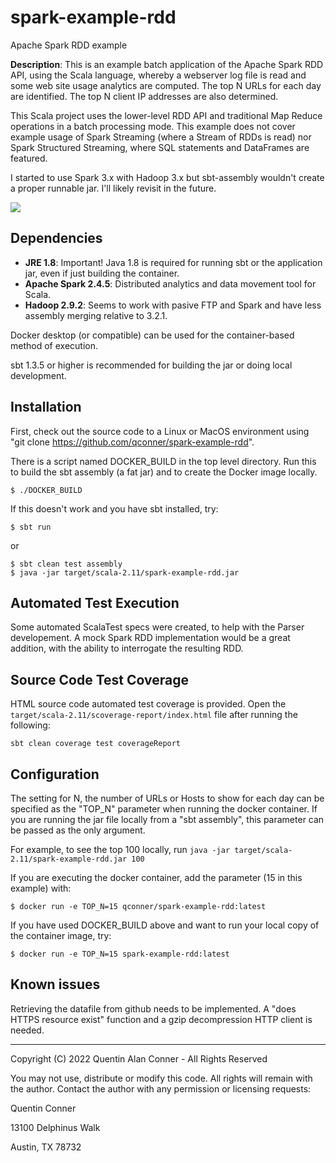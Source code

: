 # spark-example-rdd
Apache Spark RDD example

**Description**:  This is an example batch application of the Apache Spark RDD API, using the Scala language,
whereby a webserver log file is read and some web site usage analytics are computed.
The top N URLs for each day are identified.  The top N client IP addresses are also determined.

This Scala project uses the lower-level RDD API and traditional Map Reduce operations in a batch processing mode.
This example does not cover example usage of Spark Streaming (where a Stream of RDDs is read) 
nor Spark Structured Streaming, where SQL statements and DataFrames are featured.

I started to use Spark 3.x with Hadoop 3.x but sbt-assembly wouldn't create a proper runnable jar.  I'll likely revisit in the future.

![](https://www.getdeveloper.net/wp-content/uploads/2018/01/9A41ED48-70B6-4A73-B20F-3FD39883411A-e1515486109106.jpeg)

## Dependencies

  - **JRE 1.8**: Important!  Java 1.8 is required for running sbt or the application jar, even if just building the container.
  - **Apache Spark 2.4.5**: Distributed analytics and data movement tool for Scala.
  - **Hadoop 2.9.2**:  Seems to work with pasive FTP and Spark and have less assembly merging relative to 3.2.1.

Docker desktop (or compatible) can be used for the container-based method of execution.

sbt 1.3.5 or higher is recommended for building the jar or doing local development.

## Installation

First, check out the source code to a Linux or MacOS environment using "git clone https://github.com/qconner/spark-example-rdd".

There is a script named DOCKER_BUILD in the top level directory.  Run this to build the sbt assembly (a fat jar) and to create the Docker image locally.

```
$ ./DOCKER_BUILD
```

If this doesn't work and you have sbt installed, try:

```
$ sbt run
```

or

```
$ sbt clean test assembly
$ java -jar target/scala-2.11/spark-example-rdd.jar
```

## Automated Test Execution

Some automated ScalaTest specs were created, to help with the Parser developement.  A mock Spark RDD implementation would be a
great addition, with the ability to interrogate the resulting RDD.

## Source Code Test Coverage

HTML source code automated test coverage is provided.  Open the `target/scala-2.11/scoverage-report/index.html` file after
running the following:
```
sbt clean coverage test coverageReport
```

## Configuration

The setting for N, the number of URLs or Hosts to show for each day can be specified as the "TOP_N" parameter when running the docker container.
If you are running the jar file locally from a "sbt assembly", this parameter can be passed as the only argument.

For example, to see the top 100 locally, run `java -jar target/scala-2.11/spark-example-rdd.jar 100`

If you are executing the docker container, add the parameter (15 in this example) with:

```
$ docker run -e TOP_N=15 qconner/spark-example-rdd:latest
```

If you have used DOCKER_BUILD above and want to run your local copy of the container image, try:
```
$ docker run -e TOP_N=15 spark-example-rdd:latest
```

## Known issues

Retrieving the datafile from github needs to be implemented.  A "does HTTPS resource exist" function and a gzip decompression HTTP client is needed.

----

Copyright (C) 2022 Quentin Alan Conner - All Rights Reserved

You may not use, distribute or modify this code.  All rights will remain with the author.  Contact the author with any permission or licensing requests:

Quentin Conner

13100 Delphinus Walk

Austin, TX  78732


